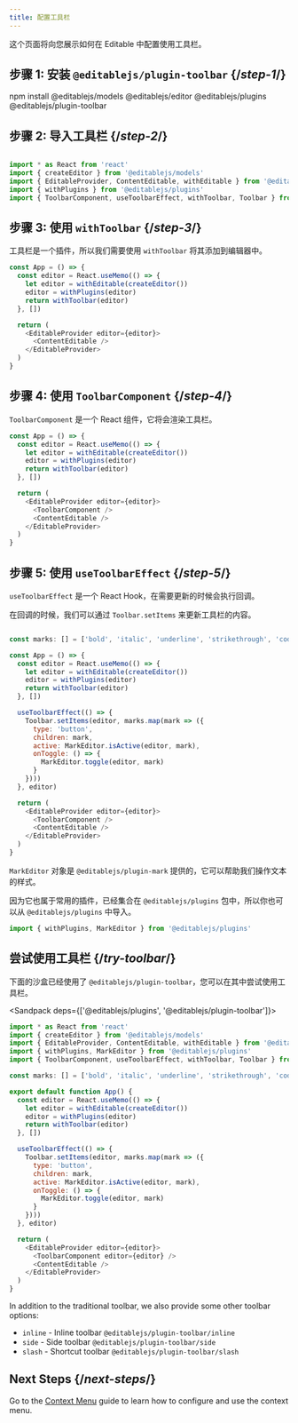 ```yaml
---
title: 配置工具栏
---
```


<Intro>

这个页面将向您展示如何在 Editable 中配置使用工具栏。

</Intro>

## 步骤 1: 安装 `@editablejs/plugin-toolbar` {/*step-1*/}

<TerminalBlock>

npm install @editablejs/models @editablejs/editor @editablejs/plugins @editablejs/plugin-toolbar

</TerminalBlock>


## 步骤 2: 导入工具栏 {/*step-2*/}

```js

import * as React from 'react'
import { createEditor } from '@editablejs/models'
import { EditableProvider, ContentEditable, withEditable } from '@editablejs/editor'
import { withPlugins } from '@editablejs/plugins'
import { ToolbarComponent, useToolbarEffect, withToolbar, Toolbar } from '@editablejs/plugin-toolbar'

```

## 步骤 3: 使用 `withToolbar` {/*step-3*/}

工具栏是一个插件，所以我们需要使用 `withToolbar` 将其添加到编辑器中。

```js
const App = () => {
  const editor = React.useMemo(() => {
    let editor = withEditable(createEditor())
    editor = withPlugins(editor)
    return withToolbar(editor)
  }, [])

  return (
    <EditableProvider editor={editor}>
      <ContentEditable />
    </EditableProvider>
  )
}

```

## 步骤 4: 使用 `ToolbarComponent` {/*step-4*/}

`ToolbarComponent` 是一个 React 组件，它将会渲染工具栏。

```js
const App = () => {
  const editor = React.useMemo(() => {
    let editor = withEditable(createEditor())
    editor = withPlugins(editor)
    return withToolbar(editor)
  }, [])

  return (
    <EditableProvider editor={editor}>
      <ToolbarComponent />
      <ContentEditable />
    </EditableProvider>
  )
}

```

## 步骤 5: 使用 `useToolbarEffect` {/*step-5*/}

`useToolbarEffect` 是一个 React Hook，在需要更新的时候会执行回调。

在回调的时候，我们可以通过 `Toolbar.setItems` 来更新工具栏的内容。

```js

const marks: [] = ['bold', 'italic', 'underline', 'strikethrough', 'code', 'sub', 'sup']

const App = () => {
  const editor = React.useMemo(() => {
    let editor = withEditable(createEditor())
    editor = withPlugins(editor)
    return withToolbar(editor)
  }, [])

  useToolbarEffect(() => {
    Toolbar.setItems(editor, marks.map(mark => ({
      type: 'button',
      children: mark,
      active: MarkEditor.isActive(editor, mark),
      onToggle: () => {
        MarkEditor.toggle(editor, mark)
      }
    })))
  }, editor)

  return (
    <EditableProvider editor={editor}>
      <ToolbarComponent />
      <ContentEditable />
    </EditableProvider>
  )
}

```

`MarkEditor` 对象是 `@editablejs/plugin-mark` 提供的，它可以帮助我们操作文本的样式。

因为它也属于常用的插件，已经集合在 `@editablejs/plugins` 包中，所以你也可以从 `@editablejs/plugins` 中导入。

```js
import { withPlugins, MarkEditor } from '@editablejs/plugins'
```

## 尝试使用工具栏 {/*try-toolbar*/}

下面的沙盒已经使用了 `@editablejs/plugin-toolbar`，您可以在其中尝试使用工具栏。

<Sandpack deps={['@editablejs/plugins', '@editablejs/plugin-toolbar']}>

```js
import * as React from 'react'
import { createEditor } from '@editablejs/models'
import { EditableProvider, ContentEditable, withEditable } from '@editablejs/editor'
import { withPlugins, MarkEditor } from '@editablejs/plugins'
import { ToolbarComponent, useToolbarEffect, withToolbar, Toolbar } from '@editablejs/plugin-toolbar'

const marks: [] = ['bold', 'italic', 'underline', 'strikethrough', 'code', 'sub', 'sup']

export default function App() {
  const editor = React.useMemo(() => {
    let editor = withEditable(createEditor())
    editor = withPlugins(editor)
    return withToolbar(editor)
  }, [])

  useToolbarEffect(() => {
    Toolbar.setItems(editor, marks.map(mark => ({
      type: 'button',
      children: mark,
      active: MarkEditor.isActive(editor, mark),
      onToggle: () => {
        MarkEditor.toggle(editor, mark)
      }
    })))
  }, editor)

  return (
    <EditableProvider editor={editor}>
      <ToolbarComponent editor={editor} />
      <ContentEditable />
    </EditableProvider>
  )
}

```

</Sandpack>

In addition to the traditional toolbar, we also provide some other toolbar options:

- `inline` - Inline toolbar `@editablejs/plugin-toolbar/inline`
- `side` - Side toolbar `@editablejs/plugin-toolbar/side`
- `slash` - Shortcut toolbar `@editablejs/plugin-toolbar/slash`

## Next Steps {/*next-steps*/}

Go to the [Context Menu](/learn/context-menu) guide to learn how to configure and use the context menu.
